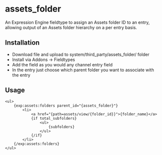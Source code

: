 assets_folder
=============

An Expression Engine fieldtype to assign an Assets folder ID to an entry, allowing output of an Assets folder hierarchy on a per entry basis.

Installation
------------
- Download file and upload to system/third_party/assets_folder/ folder
- Install via Addons -> Fieldtypes
- Add the field as you would any channel entry field
- In the entry just choose which parent folder you want to associate with the entry

Usage
------------
```
<ul>
    {exp:assets:folders parent_id="{assets_folder}"}
        <li>
            <a href="{path=assets/view/{folder_id}}">{folder_name}</a>
            {if total_subfolders}
                <ul>
                    {subfolders}
                </ul>
            {/if}
        </li>
    {/exp:assets:folders}
</ul>
```